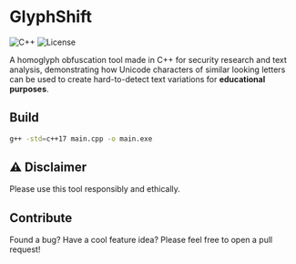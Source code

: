 # GlyphShift
![C++](https://img.shields.io/badge/C++-17-blue)
![License](https://img.shields.io/badge/License-GPLv3-green)

A homoglyph obfuscation tool made in C++ for security research and text analysis, demonstrating how Unicode characters of similar looking letters can be used to create hard-to-detect text variations for **educational purposes**.

## Build
```bash
g++ -std=c++17 main.cpp -o main.exe
```
## ⚠️ Disclaimer
Please use this tool responsibly and ethically.

## Contribute
Found a bug? Have a cool feature idea? Please feel free to open a pull request!
